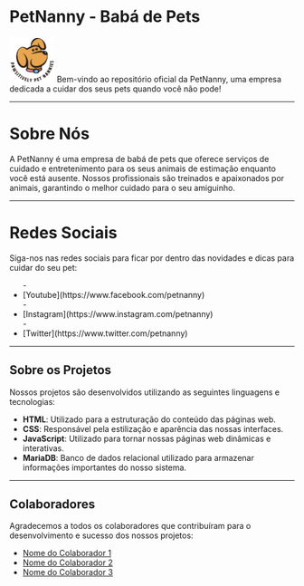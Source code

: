 <h1>PetNanny - Babá de Pets</h1>

<img src="PAWSITIVELY.png" widht="80" height="80"></img>
Bem-vindo ao repositório oficial da PetNanny, uma empresa <br>dedicada a cuidar dos seus pets quando você não pode!

---

<h1>Sobre Nós</h1>

<p>A PetNanny é uma empresa de babá de pets que oferece serviços de cuidado e entretenimento para os seus animais de estimação enquanto você está ausente. Nossos profissionais são treinados e apaixonados por animais, garantindo o melhor cuidado para o seu amiguinho.</p>

---

<h1>Redes Sociais</h1>

<p>Siga-nos nas redes sociais para ficar por dentro das novidades e dicas para cuidar do seu pet:
<ul>
- <li>[Youtube](https://www.facebook.com/petnanny)</li>
- <li>[Instagram](https://www.instagram.com/petnanny)</li>
- <li>[Twitter](https://www.twitter.com/petnanny)</li>
</ul>
</p>

---

## Sobre os Projetos

Nossos projetos são desenvolvidos utilizando as seguintes linguagens e tecnologias:

- **HTML**: Utilizado para a estruturação do conteúdo das páginas web.
- **CSS**: Responsável pela estilização e aparência das nossas interfaces.
- **JavaScript**: Utilizado para tornar nossas páginas web dinâmicas e interativas.
- **MariaDB**: Banco de dados relacional utilizado para armazenar informações importantes do nosso sistema.

---

## Colaboradores

Agradecemos a todos os colaboradores que contribuíram para o desenvolvimento e sucesso dos nossos projetos:

- [Nome do Colaborador 1](link_para_perfil_no_github)
- [Nome do Colaborador 2](link_para_perfil_no_github)
- [Nome do Colaborador 3](link_para_perfil_no_github)


